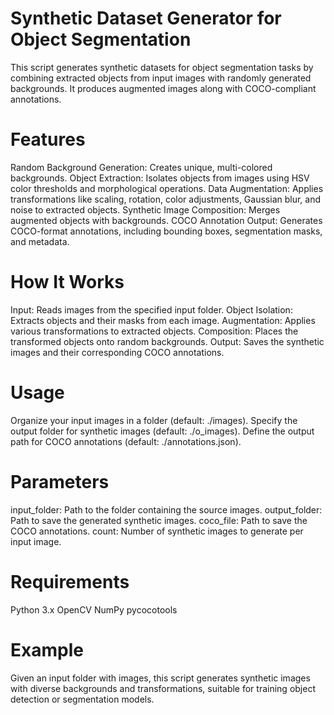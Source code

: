 # Synthetic Dataset Generator for Object Segmentation
This script generates synthetic datasets for object segmentation tasks by combining extracted objects from input images with randomly generated backgrounds. It produces augmented images along with COCO-compliant annotations.

# Features
Random Background Generation: Creates unique, multi-colored backgrounds.
Object Extraction: Isolates objects from images using HSV color thresholds and morphological operations.
Data Augmentation: Applies transformations like scaling, rotation, color adjustments, Gaussian blur, and noise to extracted objects.
Synthetic Image Composition: Merges augmented objects with backgrounds.
COCO Annotation Output: Generates COCO-format annotations, including bounding boxes, segmentation masks, and metadata.

# How It Works
Input: Reads images from the specified input folder.
Object Isolation: Extracts objects and their masks from each image.
Augmentation: Applies various transformations to extracted objects.
Composition: Places the transformed objects onto random backgrounds.
Output: Saves the synthetic images and their corresponding COCO annotations.

# Usage
Organize your input images in a folder (default: ./images).
Specify the output folder for synthetic images (default: ./o_images).
Define the output path for COCO annotations (default: ./annotations.json).

# Parameters
input_folder: Path to the folder containing the source images.
output_folder: Path to save the generated synthetic images.
coco_file: Path to save the COCO annotations.
count: Number of synthetic images to generate per input image.

# Requirements
Python 3.x
OpenCV
NumPy
pycocotools

# Example
Given an input folder with images, this script generates synthetic images with diverse backgrounds and transformations, suitable for training object detection or segmentation models.


